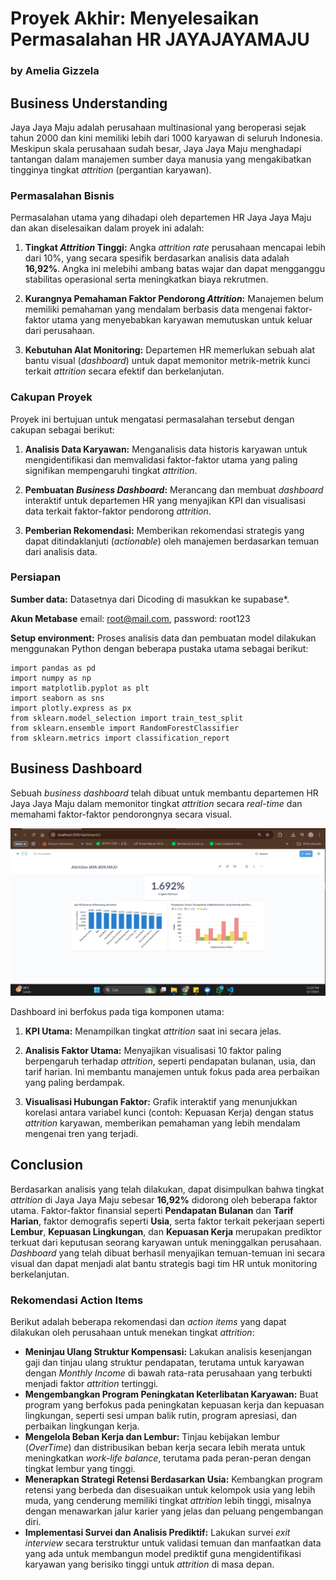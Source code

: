# Proyek Akhir: Menyelesaikan Permasalahan HR JAYAJAYAMAJU

### by Amelia Gizzela

## Business Understanding

Jaya Jaya Maju adalah perusahaan multinasional yang beroperasi sejak tahun 2000 dan kini memiliki lebih dari 1000 karyawan di seluruh Indonesia. Meskipun skala perusahaan sudah besar, Jaya Jaya Maju menghadapi tantangan dalam manajemen sumber daya manusia yang mengakibatkan tingginya tingkat *attrition* (pergantian karyawan).

### Permasalahan Bisnis

Permasalahan utama yang dihadapi oleh departemen HR Jaya Jaya Maju dan akan diselesaikan dalam proyek ini adalah:

1.  **Tingkat *Attrition* Tinggi:** Angka *attrition rate* perusahaan mencapai lebih dari 10%, yang secara spesifik berdasarkan analisis data adalah **16,92%**. Angka ini melebihi ambang batas wajar dan dapat mengganggu stabilitas operasional serta meningkatkan biaya rekrutmen.

2.  **Kurangnya Pemahaman Faktor Pendorong *Attrition*:** Manajemen belum memiliki pemahaman yang mendalam berbasis data mengenai faktor-faktor utama yang menyebabkan karyawan memutuskan untuk keluar dari perusahaan.

3.  **Kebutuhan Alat Monitoring:** Departemen HR memerlukan sebuah alat bantu visual (*dashboard*) untuk dapat memonitor metrik-metrik kunci terkait *attrition* secara efektif dan berkelanjutan.

### Cakupan Proyek

Proyek ini bertujuan untuk mengatasi permasalahan tersebut dengan cakupan sebagai berikut:

1.  **Analisis Data Karyawan:** Menganalisis data historis karyawan untuk mengidentifikasi dan memvalidasi faktor-faktor utama yang paling signifikan mempengaruhi tingkat *attrition*.

2.  **Pembuatan *Business Dashboard*:** Merancang dan membuat *dashboard* interaktif untuk departemen HR yang menyajikan KPI dan visualisasi data terkait faktor-faktor pendorong *attrition*.

3.  **Pemberian Rekomendasi:** Memberikan rekomendasi strategis yang dapat ditindaklanjuti (*actionable*) oleh manajemen berdasarkan temuan dari analisis data.

### Persiapan

**Sumber data:** Datasetnya dari Dicoding di masukkan ke supabase*.

**Akun Metabase** email: root@mail.com, password: root123

**Setup environment:**
Proses analisis data dan pembuatan model dilakukan menggunakan Python dengan beberapa pustaka utama sebagai berikut:

```
import pandas as pd
import numpy as np
import matplotlib.pyplot as plt
import seaborn as sns
import plotly.express as px
from sklearn.model_selection import train_test_split
from sklearn.ensemble import RandomForestClassifier
from sklearn.metrics import classification_report
```

## Business Dashboard

Sebuah *business dashboard* telah dibuat untuk membantu departemen HR Jaya Jaya Maju dalam memonitor tingkat *attrition* secara *real-time* dan memahami faktor-faktor pendorongnya secara visual.

![Business Dashboard Attrition Karyawan](dashboard.jpg)

Dashboard ini berfokus pada tiga komponen utama:

1.  **KPI Utama:** Menampilkan tingkat *attrition* saat ini secara jelas.

2.  **Analisis Faktor Utama:** Menyajikan visualisasi 10 faktor paling berpengaruh terhadap *attrition*, seperti pendapatan bulanan, usia, dan tarif harian. Ini membantu manajemen untuk fokus pada area perbaikan yang paling berdampak.

3.  **Visualisasi Hubungan Faktor:** Grafik interaktif yang menunjukkan korelasi antara variabel kunci (contoh: Kepuasan Kerja) dengan status *attrition* karyawan, memberikan pemahaman yang lebih mendalam mengenai tren yang terjadi.

## Conclusion

Berdasarkan analisis yang telah dilakukan, dapat disimpulkan bahwa tingkat *attrition* di Jaya Jaya Maju sebesar **16,92%** didorong oleh beberapa faktor utama. Faktor-faktor finansial seperti **Pendapatan Bulanan** dan **Tarif Harian**, faktor demografis seperti **Usia**, serta faktor terkait pekerjaan seperti **Lembur**, **Kepuasan Lingkungan**, dan **Kepuasan Kerja** merupakan prediktor terkuat dari keputusan seorang karyawan untuk meninggalkan perusahaan. *Dashboard* yang telah dibuat berhasil menyajikan temuan-temuan ini secara visual dan dapat menjadi alat bantu strategis bagi tim HR untuk monitoring berkelanjutan.

### Rekomendasi Action Items

Berikut adalah beberapa rekomendasi dan *action items* yang dapat dilakukan oleh perusahaan untuk menekan tingkat *attrition*:

* **Meninjau Ulang Struktur Kompensasi:** Lakukan analisis kesenjangan gaji dan tinjau ulang struktur pendapatan, terutama untuk karyawan dengan *Monthly Income* di bawah rata-rata perusahaan yang terbukti menjadi faktor *attrition* tertinggi.
* **Mengembangkan Program Peningkatan Keterlibatan Karyawan:** Buat program yang berfokus pada peningkatan kepuasan kerja dan kepuasan lingkungan, seperti sesi umpan balik rutin, program apresiasi, dan perbaikan lingkungan kerja.
* **Mengelola Beban Kerja dan Lembur:** Tinjau kebijakan lembur (*OverTime*) dan distribusikan beban kerja secara lebih merata untuk meningkatkan *work-life balance*, terutama pada peran-peran dengan tingkat lembur yang tinggi.
* **Menerapkan Strategi Retensi Berdasarkan Usia:** Kembangkan program retensi yang berbeda dan disesuaikan untuk kelompok usia yang lebih muda, yang cenderung memiliki tingkat *attrition* lebih tinggi, misalnya dengan menawarkan jalur karier yang jelas dan peluang pengembangan diri.
* **Implementasi Survei dan Analisis Prediktif:** Lakukan survei *exit interview* secara terstruktur untuk validasi temuan dan manfaatkan data yang ada untuk membangun model prediktif guna mengidentifikasi karyawan yang berisiko tinggi untuk *attrition* di masa depan.
